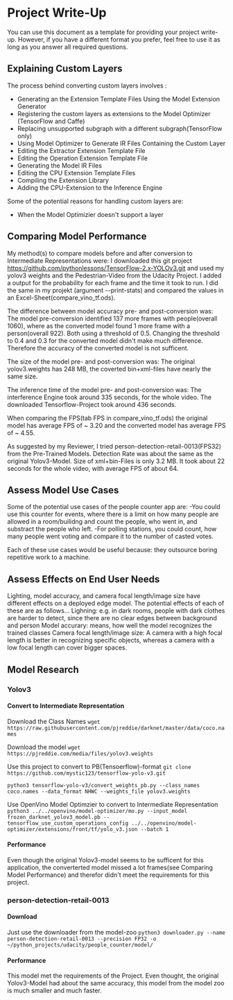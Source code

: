# Project Write-Up

You can use this document as a template for providing your project write-up. However, if you
have a different format you prefer, feel free to use it as long as you answer all required
questions.

## Explaining Custom Layers

The process behind converting custom layers involves :
- Generating an the Extension Template Files Using the Model Extension Generator
- Registering the custom layers as extensions to the Model Optimizer (TensorFlow and Caffe)
- Replacing unsupported subgraph with a different subgraph(TensorFlow only)
- Using Model Optimizer to Generate IR Files Containing the Custom Layer
- Editing the Extractor Extension Template File
- Editing the Operation Extension Template File
- Generating the Model IR Files
- Editing the CPU Extension Template Files
- Compiling the Extension Library
- Adding the CPU-Extension to the Inference Engine


Some of the potential reasons for handling custom layers are:
- When the Model Optimizier doesn't support a layer

## Comparing Model Performance

My method(s) to compare models before and after conversion to Intermediate Representations
were:
I downloaded this git project https://github.com/pythonlessons/TensorFlow-2.x-YOLOv3.git and used my yolov3 weights and the Pedestrian-Video from the Udacity Project. I added a output for the probability for each frame and the time it took to run. I did the same in my projekt (argument --print-stats) and compared the values in an Excel-Sheet(compare_vino_tf.ods).

The difference between model accuracy pre- and post-conversion was: The model pre-conversion identified 137 more frames with people(overall 1060), where as the converted model found 1 more frame with a person(overall 922). Both using a threshold of 0.5. Changing the threshold to 0.4 and 0.3 for the converted model didn't make much difference. Therefore the accuracy of the converted model is not sufficent.

The size of the model pre- and post-conversion was: The original yolov3.weights has 248 MB, the coverted bin+xml-files have nearly the same size.

The inference time of the model pre- and post-conversion was: The interference Engine took around 335 seconds, for the whole video. The downloaded Tensorflow-Project took around 436 seconds.

When comparing the FPS(tab FPS in compare_vino_tf.ods) the original model has average FPS of ~ 3.20 and the converted model has average FPS of ~ 4.55.

As suggested by my Reviewer, I tried person-detection-retail-0013(FPS32) from the Pre-Trained Models. Detection Rate was about the same as the original Yolov3-Model. Size of xml+bin-Files is only 3.2 MB. It took about 22 seconds for the whole video, with average FPS of about 64. 



## Assess Model Use Cases

Some of the potential use cases of the people counter app are:
-You could use this counter for events, where there is a limit on how many people are allowed in a room/builidng and count the people, who went in, and substract the people who left.
-For polling stations, you could count, how many people went voting and compare it to the number of casted votes. 

Each of these use cases would be useful because:
they outsource boring repetitive work to a machine.

## Assess Effects on End User Needs

Lighting, model accuracy, and camera focal length/image size have different effects on a
deployed edge model. The potential effects of each of these are as follows...
Lighning:
    e.g. in dark rooms, people with dark clothes are harder to detect, since there are no clear edges between background and person
Model accurary:
    means, how well the model recognizes the trained classes
Camera focal length/image size:
    A camera with a high focal length is better in recognizing specific objects, whereas a camera with a low focal length can cover bigger spaces.

## Model Research

### Yolov3

#### Convert to Intermediate Representation
Download the Class Names 
`wget https://raw.githubusercontent.com/pjreddie/darknet/master/data/coco.names`

Download the model
`wget https://pjreddie.com/media/files/yolov3.weights`

Use this project to convert to PB(Tensoerflow)-format
`git clone https://github.com/mystic123/tensorflow-yolo-v3.git`

`python3 tensorflow-yolo-v3/convert_weights_pb.py --class_names coco.names --data_format NHWC --weights_file yolov3.weights`

Use OpenVino Model Optimzier to convert to Intermediate Representation
`python3 ../../openvino/model-optimizer/mo.py --input_model frozen_darknet_yolov3_model.pb --tensorflow_use_custom_operations_config ../../openvino/model-optimizer/extensions/front/tf/yolo_v3.json --batch 1`

#### Performance
Even though the original Yolov3-model seems to be sufficent for this application, the converterted model missed a lot frames(see Comparing Model Performance) and therefor didn't meet the requirements for this project.

### person-detection-retail-0013

#### Download
Just use the downloader from the model-zoo
`python3 downloader.py --name person-detection-retail-0013 --precision FP32 -o ~/python_projects/udacity/people_counter/model/`

#### Performance
This model met the requirements of the Project. Even thought, the original Yolov3-Model had about the same accuracy, this model from the model zoo is much smaller and much faster.



